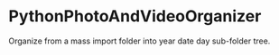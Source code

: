 # PythonPhotoAndVideoOrganizer
Organize from a mass import folder into year date day sub-folder tree.  
